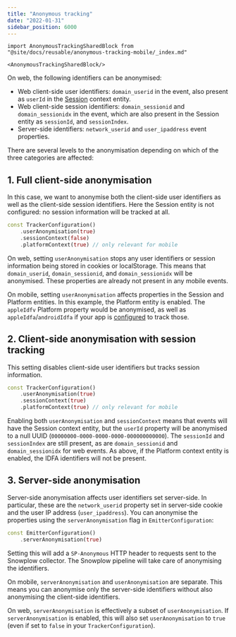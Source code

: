 ```yaml
---
title: "Anonymous tracking"
date: "2022-01-31"
sidebar_position: 6000
---
```


```mdx-code-block
import AnonymousTrackingSharedBlock from "@site/docs/reusable/anonymous-tracking-mobile/_index.md"

<AnonymousTrackingSharedBlock/>
```

On web, the following identifiers can be anonymised:

* Web client-side user identifiers: `domain_userid` in the event, also present as `userId` in the [Session](http://iglucentral.com/schemas/com.snowplowanalytics.snowplow/client_session/jsonschema/1-0-2) context entity.
* Web client-side session identifiers: `domain_sessionid` and `domain_sessionidx` in the event, which are also present in the Session entity as `sessionId`, and `sessionIndex`.
* Server-side identifiers: `network_userid` and `user_ipaddress` event properties.

There are several levels to the anonymisation depending on which of the three categories are affected:

## 1. Full client-side anonymisation

In this case, we want to anonymise both the client-side user identifiers as well as the client-side session identifiers. Here the Session entity is not configured: no session information will be tracked at all.

```dart
const TrackerConfiguration()
    .userAnonymisation(true)
    .sessionContext(false)
    .platformContext(true) // only relevant for mobile
```

On web, setting `userAnonymisation` stops any user identifiers or session information being stored in cookies or localStorage. This means that `domain_userid`, `domain_sessionid`, and `domain_sessionidx` will be anonymised. These properties are already not present in any mobile events. 

On mobile, setting `userAnonymisation` affects properties in the Session and Platform entities. In this example, the Platform entity is enabled. The `appleIdfv` Platform property would be anonymised, as well as `appleIdfa`/`androidIdfa` if your app is [configured](/docs/collecting-data/collecting-from-own-applications/react-native-tracker/advanced-usage/index.md#tracking-user-identifiers) to track those.


## 2. Client-side anonymisation with session tracking

This setting disables client-side user identifiers but tracks session information.

```dart
const TrackerConfiguration()
    .userAnonymisation(true)
    .sessionContext(true)
    .platformContext(true) // only relevant for mobile
```
Enabling both `userAnonymisation` and `sessionContext` means that events will have the Session context entity, but the `userId` property will be anonymised to a null UUID (`00000000-0000-0000-0000-000000000000`). The `sessionId` and `sessionIndex` are still present, as are `domain_sessionid` and `domain_sessionidx` for web events. As above, if the Platform context entity is enabled, the IDFA identifiers will not be present.

## 3. Server-side anonymisation

Server-side anonymisation affects user identifiers set server-side. In particular, these are the `network_userid` property set in server-side cookie and the user IP address (`user_ipaddress`). You can anonymise the properties using the `serverAnonymisation` flag in `EmitterConfiguration`:

```dart
const EmitterConfiguration()
    .serverAnonymisation(true)
```

Setting this will add a `SP-Anonymous` HTTP header to requests sent to the Snowplow collector. The Snowplow pipeline will take care of anonymising the identifiers.

On mobile, `serverAnonymisation` and `userAnonymisation` are separate. This means you can anonymise only the server-side identifiers without also anonymising the client-side identifiers.

On web, `serverAnonymisation` is effectively a subset of `userAnonymisation`. If `serverAnonymisation` is enabled, this will also set `userAnonymisation` to `true` (even if set to `false` in your `TrackerConfiguration`).
